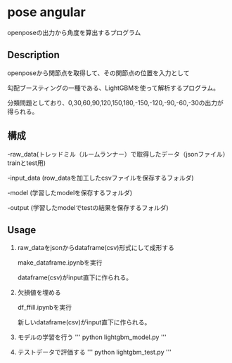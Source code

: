 pose angular
====

openposeの出力から角度を算出するプログラム

## Description
openposeから関節点を取得して、その関節点の位置を入力として

勾配ブースティングの一種である、LightGBMを使って解析するプログラム。

分類問題としており、0,30,60,90,120,150,180,-150,-120,-90,-60,-30の出力が得られる。

## 構成

-raw_data(トレッドミル（ルームランナー）で取得したデータ（jsonファイル）trainとtest用)

-input_data (row_dataを加工したcsvファイルを保存するフォルダ)

-model (学習したmodelを保存するフォルダ)

-output (学習したmodelでtestの結果を保存するフォルダ)

## Usage

1. raw_dataをjsonからdataframe(csv)形式にして成形する

   make_dataframe.ipynbを実行

   dataframe(csv)がinput直下に作られる。
   
2. 欠損値を埋める

   df_ffill.ipynbを実行

   新しいdataframe(csv)がinput直下に作られる。

3. モデルの学習を行う
'''
   python lightgbm_model.py
'''
4. テストデータで評価する
'''
   python lightgbm_test.py
'''
